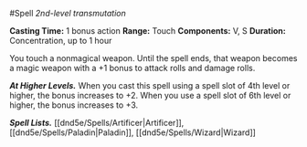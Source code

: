 #Spell
*2nd-level transmutation*

**Casting Time:** 1 bonus action
**Range:** Touch
**Components:** V, S
**Duration:** Concentration, up to 1 hour

You touch a nonmagical weapon. Until the spell ends, that weapon becomes a magic weapon with a +1 bonus to attack rolls and damage rolls.

***At Higher Levels.*** When you cast this spell using a spell slot of 4th level or higher, the bonus increases to +2. When you use a spell slot of 6th level or higher, the bonus increases to +3.

***Spell Lists.*** [[dnd5e/Spells/Artificer\|Artificer]], [[dnd5e/Spells/Paladin\|Paladin]], [[dnd5e/Spells/Wizard\|Wizard]]